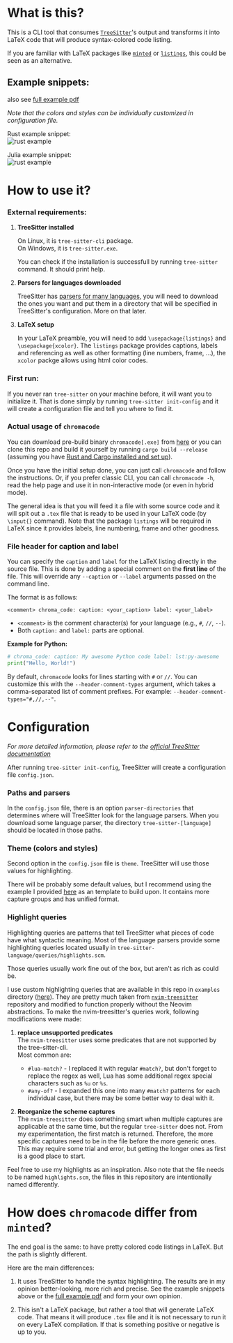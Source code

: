 # What is this?

This is a CLI tool that consumes [`TreeSitter`](https://tree-sitter.github.io/tree-sitter/)'s output and transforms it into LaTeX code that will produce syntax-colored code listing.

If you are familiar with LaTeX packages like [`minted`](https://ctan.org/pkg/minted?lang=en) or [`listings`](https://ctan.org/pkg/listings), this could be seen as an alternative.

## Example snippets:
also see [full example pdf](examples/example_full.pdf)

_Note that the colors and styles can be individually customized in configuration file._

Rust example snippet:  
![rust example](examples/example_rust.png)

Julia example snippet:  
![rust example](examples/example_julia.png)


# How to use it?
### External requirements:
1. **TreeSitter installed**

    On Linux, it is `tree-sitter-cli` package.   
    On Windows, it is `tree-sitter.exe`.

    You can check if the installation is successfull by running `tree-sitter` command.
    It should print help. 

2. **Parsers for languages downloaded**
    
    TreeSitter has [parsers for many languages](https://tree-sitter.github.io/tree-sitter/#parsers), you will need to download the ones you want and put them in a directory that will be specified in TreeSitter's configuration. 
    More on that later.

3. **LaTeX setup**

    In your LaTeX preamble, you will need to add `\usepackage{listings}` and `\usepackage{xcolor}`.
    The `listings` package provides captions, labels and referencing as well as other formatting (line numbers, frame, ...), the `xcolor` packge allows using html color codes.

### First run:

If you never ran `tree-sitter` on your machine before, it will want you to initialize it.
That is done simply by running `tree-sitter init-config` and it will create a configuration file and tell you where to find it.

### Actual usage of `chromacode`
You can download pre-build binary `chromacode[.exe]` from [here](https://github.com/TomLebeda/chroma_code/releases) or you can clone this repo and build it yourself by running `cargo build --release` (assuming you have [Rust and Cargo installed and set up](https://rustup.rs/)). 

Once you have the initial setup done, you can just call `chromacode` and follow the instructions. 
Or, if you prefer classic CLI, you can call `chromacode -h`, read the help page and use it in non-interactive mode (or even in hybrid mode). 

The general idea is that you will feed it a file with some source code and it will spit out a `.tex` file that is ready to be used in your LaTeX code (by `\input{}` command).
Note that the package `listings` will be required in LaTeX since it provides labels, line numbering, frame and other goodness.

### File header for caption and label

You can specify the `caption` and `label` for the LaTeX listing directly in the source file.
This is done by adding a special comment on the **first line** of the file.
This will override any `--caption` or `--label` arguments passed on the command line.

The format is as follows:

```
<comment> chroma_code: caption: <your_caption> label: <your_label>
```

- `<comment>` is the comment character(s) for your language (e.g., `#`, `//`, `--`).
- Both `caption:` and `label:` parts are optional.

**Example for Python:**

```python
# chroma_code: caption: My awesome Python code label: lst:py-awesome
print("Hello, World!")
```

By default, `chromacode` looks for lines starting with `#` or `//`. You can customize this with the `--header-comment-types` argument, which takes a comma-separated list of comment prefixes. For example: `--header-comment-types="#,//,--"`.

# Configuration

_For more detailed information, please refer to the [official TreeSitter documentation](https://tree-sitter.github.io/tree-sitter/syntax-highlighting)_

After running `tree-sitter init-config`, TreeSitter will create a configuration file `config.json`.

### Paths and parsers
In the `config.json` file, there is an option `parser-directories` that determines where will TreeSitter look for the language parsers.
When you download some language parser, the directory `tree-sitter-[language]` should be located in those paths.

### Theme (colors and styles)
Second option in the `config.json` file is `theme`. 
TreeSitter will use those values for highlighting.

There will be probably some default values, but I recommend using the example I provided [here](examples/config-example.json) as an template to build upon. 
It contains more capture groups and has unified format. 

### Highlight queries
Highlighting queries are patterns that tell TreeSitter what pieces of code have what syntactic meaning.
Most of the language parsers provide some highlighting queries located usually in `tree-sitter-language/queries/highlights.scm`. 

Those queries usually work fine out of the box, but aren't as rich as could be. 

I use custom highlighting queries that are available in this repo in `examples` directory ([here](examples)).
They are pretty much taken from [`nvim-treesitter`](https://github.com/nvim-treesitter/nvim-treesitter) repository and modified to function properly without the Neovim abstractions.
To make the nvim-treesitter's queries work, following modifications were made:

1. **replace unsupported predicates**  
The `nvim-treesitter` uses some predicates that are not supported by the tree-sitter-cli.   
Most common are:

    - `#lua-match?` - I replaced it with regular `#match?`, but don't forget to replace the regex as well, Lua has some additional regex special characters such as `%u` or `%s`.
    - `#any-of?` - I expanded this one into many `#match?` patterns for each individual case, but there may be some better way to deal with it.

2. **Reorganize the scheme captures**  
The `nvim-treesitter` does something smart when multiple captures are applicable at the same time, but the regular `tree-sitter` does not. From my experimentation, the first match is returned. Therefore, the more specific captures need to be in the file before the more generic ones. This may require some trial and error, but getting the longer ones as first is a good place to start.

Feel free to use my highlights as an inspiration.
Also note that the file needs to be named `highlights.scm`, the files in this repository are intentionally named differently.

# How does `chromacode` differ from `minted`?

The end goal is the same: to have pretty colored code listings in LaTeX. But the path is slightly different.

Here are the main differences:

1. It uses TreeSitter to handle the syntax highlighting. 
The results are in my opinion better-looking, more rich and precise. 
See the example snippets above or the [full example pdf](examples/example_full.pdf) and form your own opinion.

2. This isn't a LaTeX package, but rather a tool that will generate LaTeX code. 
That means it will produce `.tex` file and it is not necessary to run it on every LaTeX compilation. 
If that is something positive or negative is up to you.
